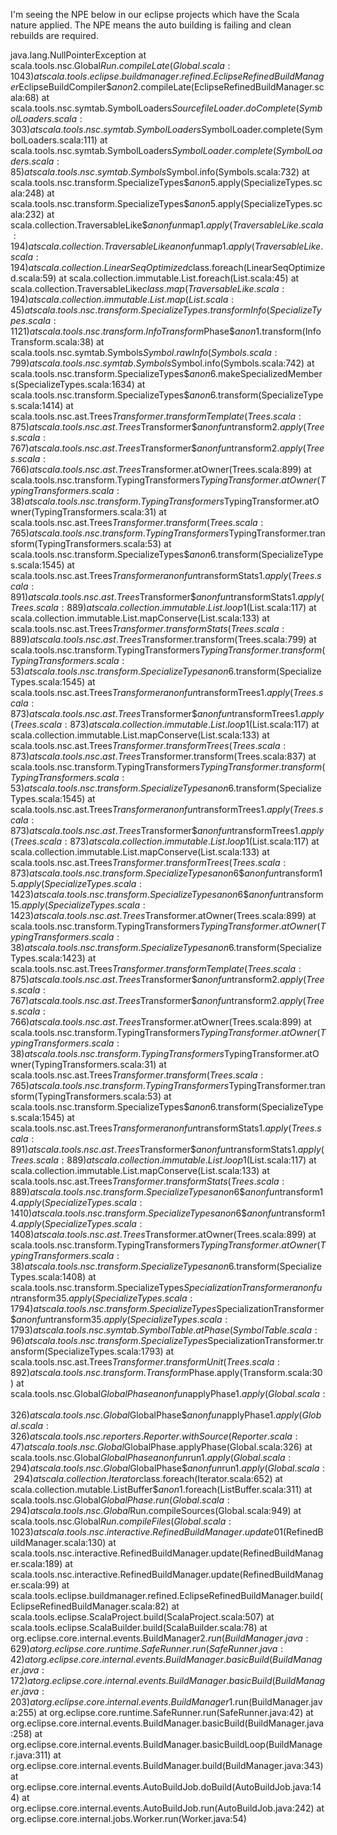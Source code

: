 I'm seeing the NPE below in our eclipse projects which have the Scala nature applied. The NPE means the auto building is failing and clean rebuilds are required.

java.lang.NullPointerException
at scala.tools.nsc.Global$Run.compileLate(Global.scala:1043)
at scala.tools.eclipse.buildmanager.refined.EclipseRefinedBuildManager$EclipseBuildCompiler$$anon$2.compileLate(EclipseRefinedBuildManager.scala:68)
at scala.tools.nsc.symtab.SymbolLoaders$SourcefileLoader.doComplete(SymbolLoaders.scala:303)
at scala.tools.nsc.symtab.SymbolLoaders$SymbolLoader.complete(SymbolLoaders.scala:111)
at scala.tools.nsc.symtab.SymbolLoaders$SymbolLoader.complete(SymbolLoaders.scala:85)
at scala.tools.nsc.symtab.Symbols$Symbol.info(Symbols.scala:732)
at scala.tools.nsc.transform.SpecializeTypes$$anon$5.apply(SpecializeTypes.scala:248)
at scala.tools.nsc.transform.SpecializeTypes$$anon$5.apply(SpecializeTypes.scala:232)
at scala.collection.TraversableLike$$anonfun$map$1.apply(TraversableLike.scala:194)
at scala.collection.TraversableLike$$anonfun$map$1.apply(TraversableLike.scala:194)
at scala.collection.LinearSeqOptimized$class.foreach(LinearSeqOptimized.scala:59)
at scala.collection.immutable.List.foreach(List.scala:45)
at scala.collection.TraversableLike$class.map(TraversableLike.scala:194)
at scala.collection.immutable.List.map(List.scala:45)
at scala.tools.nsc.transform.SpecializeTypes.transformInfo(SpecializeTypes.scala:1121)
at scala.tools.nsc.transform.InfoTransform$Phase$$anon$1.transform(InfoTransform.scala:38)
at scala.tools.nsc.symtab.Symbols$Symbol.rawInfo(Symbols.scala:799)
at scala.tools.nsc.symtab.Symbols$Symbol.info(Symbols.scala:742)
at scala.tools.nsc.transform.SpecializeTypes$$anon$6.makeSpecializedMembers(SpecializeTypes.scala:1634)
at scala.tools.nsc.transform.SpecializeTypes$$anon$6.transform(SpecializeTypes.scala:1414)
at scala.tools.nsc.ast.Trees$Transformer.transformTemplate(Trees.scala:875)
at scala.tools.nsc.ast.Trees$Transformer$$anonfun$transform$2.apply(Trees.scala:767)
at scala.tools.nsc.ast.Trees$Transformer$$anonfun$transform$2.apply(Trees.scala:766)
at scala.tools.nsc.ast.Trees$Transformer.atOwner(Trees.scala:899)
at scala.tools.nsc.transform.TypingTransformers$TypingTransformer.atOwner(TypingTransformers.scala:38)
at scala.tools.nsc.transform.TypingTransformers$TypingTransformer.atOwner(TypingTransformers.scala:31)
at scala.tools.nsc.ast.Trees$Transformer.transform(Trees.scala:765)
at scala.tools.nsc.transform.TypingTransformers$TypingTransformer.transform(TypingTransformers.scala:53)
at scala.tools.nsc.transform.SpecializeTypes$$anon$6.transform(SpecializeTypes.scala:1545)
at scala.tools.nsc.ast.Trees$Transformer$$anonfun$transformStats$1.apply(Trees.scala:891)
at scala.tools.nsc.ast.Trees$Transformer$$anonfun$transformStats$1.apply(Trees.scala:889)
at scala.collection.immutable.List.loop$1(List.scala:117)
at scala.collection.immutable.List.mapConserve(List.scala:133)
at scala.tools.nsc.ast.Trees$Transformer.transformStats(Trees.scala:889)
at scala.tools.nsc.ast.Trees$Transformer.transform(Trees.scala:799)
at scala.tools.nsc.transform.TypingTransformers$TypingTransformer.transform(TypingTransformers.scala:53)
at scala.tools.nsc.transform.SpecializeTypes$$anon$6.transform(SpecializeTypes.scala:1545)
at scala.tools.nsc.ast.Trees$Transformer$$anonfun$transformTrees$1.apply(Trees.scala:873)
at scala.tools.nsc.ast.Trees$Transformer$$anonfun$transformTrees$1.apply(Trees.scala:873)
at scala.collection.immutable.List.loop$1(List.scala:117)
at scala.collection.immutable.List.mapConserve(List.scala:133)
at scala.tools.nsc.ast.Trees$Transformer.transformTrees(Trees.scala:873)
at scala.tools.nsc.ast.Trees$Transformer.transform(Trees.scala:837)
at scala.tools.nsc.transform.TypingTransformers$TypingTransformer.transform(TypingTransformers.scala:53)
at scala.tools.nsc.transform.SpecializeTypes$$anon$6.transform(SpecializeTypes.scala:1545)
at scala.tools.nsc.ast.Trees$Transformer$$anonfun$transformTrees$1.apply(Trees.scala:873)
at scala.tools.nsc.ast.Trees$Transformer$$anonfun$transformTrees$1.apply(Trees.scala:873)
at scala.collection.immutable.List.loop$1(List.scala:117)
at scala.collection.immutable.List.mapConserve(List.scala:133)
at scala.tools.nsc.ast.Trees$Transformer.transformTrees(Trees.scala:873)
at scala.tools.nsc.transform.SpecializeTypes$$anon$6$$anonfun$transform$15.apply(SpecializeTypes.scala:1423)
at scala.tools.nsc.transform.SpecializeTypes$$anon$6$$anonfun$transform$15.apply(SpecializeTypes.scala:1423)
at scala.tools.nsc.ast.Trees$Transformer.atOwner(Trees.scala:899)
at scala.tools.nsc.transform.TypingTransformers$TypingTransformer.atOwner(TypingTransformers.scala:38)
at scala.tools.nsc.transform.SpecializeTypes$$anon$6.transform(SpecializeTypes.scala:1423)
at scala.tools.nsc.ast.Trees$Transformer.transformTemplate(Trees.scala:875)
at scala.tools.nsc.ast.Trees$Transformer$$anonfun$transform$2.apply(Trees.scala:767)
at scala.tools.nsc.ast.Trees$Transformer$$anonfun$transform$2.apply(Trees.scala:766)
at scala.tools.nsc.ast.Trees$Transformer.atOwner(Trees.scala:899)
at scala.tools.nsc.transform.TypingTransformers$TypingTransformer.atOwner(TypingTransformers.scala:38)
at scala.tools.nsc.transform.TypingTransformers$TypingTransformer.atOwner(TypingTransformers.scala:31)
at scala.tools.nsc.ast.Trees$Transformer.transform(Trees.scala:765)
at scala.tools.nsc.transform.TypingTransformers$TypingTransformer.transform(TypingTransformers.scala:53)
at scala.tools.nsc.transform.SpecializeTypes$$anon$6.transform(SpecializeTypes.scala:1545)
at scala.tools.nsc.ast.Trees$Transformer$$anonfun$transformStats$1.apply(Trees.scala:891)
at scala.tools.nsc.ast.Trees$Transformer$$anonfun$transformStats$1.apply(Trees.scala:889)
at scala.collection.immutable.List.loop$1(List.scala:117)
at scala.collection.immutable.List.mapConserve(List.scala:133)
at scala.tools.nsc.ast.Trees$Transformer.transformStats(Trees.scala:889)
at scala.tools.nsc.transform.SpecializeTypes$$anon$6$$anonfun$transform$14.apply(SpecializeTypes.scala:1410)
at scala.tools.nsc.transform.SpecializeTypes$$anon$6$$anonfun$transform$14.apply(SpecializeTypes.scala:1408)
at scala.tools.nsc.ast.Trees$Transformer.atOwner(Trees.scala:899)
at scala.tools.nsc.transform.TypingTransformers$TypingTransformer.atOwner(TypingTransformers.scala:38)
at scala.tools.nsc.transform.SpecializeTypes$$anon$6.transform(SpecializeTypes.scala:1408)
at scala.tools.nsc.transform.SpecializeTypes$SpecializationTransformer$$anonfun$transform$35.apply(SpecializeTypes.scala:1794)
at scala.tools.nsc.transform.SpecializeTypes$SpecializationTransformer$$anonfun$transform$35.apply(SpecializeTypes.scala:1793)
at scala.tools.nsc.symtab.SymbolTable.atPhase(SymbolTable.scala:96)
at scala.tools.nsc.transform.SpecializeTypes$SpecializationTransformer.transform(SpecializeTypes.scala:1793)
at scala.tools.nsc.ast.Trees$Transformer.transformUnit(Trees.scala:892)
at scala.tools.nsc.transform.Transform$Phase.apply(Transform.scala:30)
at scala.tools.nsc.Global$GlobalPhase$$anonfun$applyPhase$1.apply(Global.scala:326)
at scala.tools.nsc.Global$GlobalPhase$$anonfun$applyPhase$1.apply(Global.scala:326)
at scala.tools.nsc.reporters.Reporter.withSource(Reporter.scala:47)
at scala.tools.nsc.Global$GlobalPhase.applyPhase(Global.scala:326)
at scala.tools.nsc.Global$GlobalPhase$$anonfun$run$1.apply(Global.scala:294)
at scala.tools.nsc.Global$GlobalPhase$$anonfun$run$1.apply(Global.scala:294)
at scala.collection.Iterator$class.foreach(Iterator.scala:652)
at scala.collection.mutable.ListBuffer$$anon$1.foreach(ListBuffer.scala:311)
at scala.tools.nsc.Global$GlobalPhase.run(Global.scala:294)
at scala.tools.nsc.Global$Run.compileSources(Global.scala:949)
at scala.tools.nsc.Global$Run.compileFiles(Global.scala:1023)
at scala.tools.nsc.interactive.RefinedBuildManager.update0$1(RefinedBuildManager.scala:130)
at scala.tools.nsc.interactive.RefinedBuildManager.update(RefinedBuildManager.scala:189)
at scala.tools.nsc.interactive.RefinedBuildManager.update(RefinedBuildManager.scala:99)
at scala.tools.eclipse.buildmanager.refined.EclipseRefinedBuildManager.build(EclipseRefinedBuildManager.scala:82)
at scala.tools.eclipse.ScalaProject.build(ScalaProject.scala:507)
at scala.tools.eclipse.ScalaBuilder.build(ScalaBuilder.scala:78)
at org.eclipse.core.internal.events.BuildManager$2.run(BuildManager.java:629)
at org.eclipse.core.runtime.SafeRunner.run(SafeRunner.java:42)
at org.eclipse.core.internal.events.BuildManager.basicBuild(BuildManager.java:172)
at org.eclipse.core.internal.events.BuildManager.basicBuild(BuildManager.java:203)
at org.eclipse.core.internal.events.BuildManager$1.run(BuildManager.java:255)
at org.eclipse.core.runtime.SafeRunner.run(SafeRunner.java:42)
at org.eclipse.core.internal.events.BuildManager.basicBuild(BuildManager.java:258)
at org.eclipse.core.internal.events.BuildManager.basicBuildLoop(BuildManager.java:311)
at org.eclipse.core.internal.events.BuildManager.build(BuildManager.java:343)
at org.eclipse.core.internal.events.AutoBuildJob.doBuild(AutoBuildJob.java:144)
at org.eclipse.core.internal.events.AutoBuildJob.run(AutoBuildJob.java:242)
at org.eclipse.core.internal.jobs.Worker.run(Worker.java:54)

